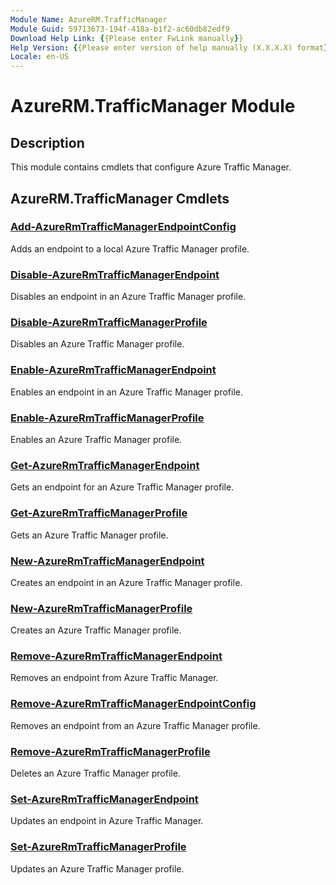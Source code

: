 ```yaml
---
Module Name: AzureRM.TrafficManager
Module Guid: 59713673-194f-418a-b1f2-ac60db82edf9
Download Help Link: {{Please enter FwLink manually}}
Help Version: {{Please enter version of help manually (X.X.X.X) format}}
Locale: en-US
---
```


# AzureRM.TrafficManager Module
## Description
This module contains cmdlets that configure Azure Traffic Manager.

## AzureRM.TrafficManager Cmdlets
### [Add-AzureRmTrafficManagerEndpointConfig](Add-AzureRmTrafficManagerEndpointConfig.md)
Adds an endpoint to a local Azure Traffic Manager profile.

### [Disable-AzureRmTrafficManagerEndpoint](Disable-AzureRmTrafficManagerEndpoint.md)
Disables an endpoint in an Azure Traffic Manager profile.

### [Disable-AzureRmTrafficManagerProfile](Disable-AzureRmTrafficManagerProfile.md)
Disables an Azure Traffic Manager profile.

### [Enable-AzureRmTrafficManagerEndpoint](Enable-AzureRmTrafficManagerEndpoint.md)
Enables an endpoint in an Azure Traffic Manager profile.

### [Enable-AzureRmTrafficManagerProfile](Enable-AzureRmTrafficManagerProfile.md)
Enables an Azure Traffic Manager profile.

### [Get-AzureRmTrafficManagerEndpoint](Get-AzureRmTrafficManagerEndpoint.md)
Gets an endpoint for an Azure Traffic Manager profile.

### [Get-AzureRmTrafficManagerProfile](Get-AzureRmTrafficManagerProfile.md)
Gets an Azure Traffic Manager profile.

### [New-AzureRmTrafficManagerEndpoint](New-AzureRmTrafficManagerEndpoint.md)
Creates an endpoint in an Azure Traffic Manager profile.

### [New-AzureRmTrafficManagerProfile](New-AzureRmTrafficManagerProfile.md)
Creates an Azure Traffic Manager profile.

### [Remove-AzureRmTrafficManagerEndpoint](Remove-AzureRmTrafficManagerEndpoint.md)
Removes an endpoint from Azure Traffic Manager.

### [Remove-AzureRmTrafficManagerEndpointConfig](Remove-AzureRmTrafficManagerEndpointConfig.md)
Removes an endpoint from an Azure Traffic Manager profile.

### [Remove-AzureRmTrafficManagerProfile](Remove-AzureRmTrafficManagerProfile.md)
Deletes an Azure Traffic Manager profile.

### [Set-AzureRmTrafficManagerEndpoint](Set-AzureRmTrafficManagerEndpoint.md)
Updates an endpoint in Azure Traffic Manager.

### [Set-AzureRmTrafficManagerProfile](Set-AzureRmTrafficManagerProfile.md)
Updates an Azure Traffic Manager profile.
